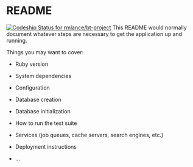# README
[![Codeship Status for rmlance/bt-project](https://app.codeship.com/projects/d4642f90-7531-0138-4fbf-0a880ae04a25/status?branch=master)](https://app.codeship.com/projects/395914)
This README would normally document whatever steps are necessary to get the
application up and running.

Things you may want to cover:

* Ruby version

* System dependencies

* Configuration

* Database creation

* Database initialization

* How to run the test suite

* Services (job queues, cache servers, search engines, etc.)

* Deployment instructions

* ...
